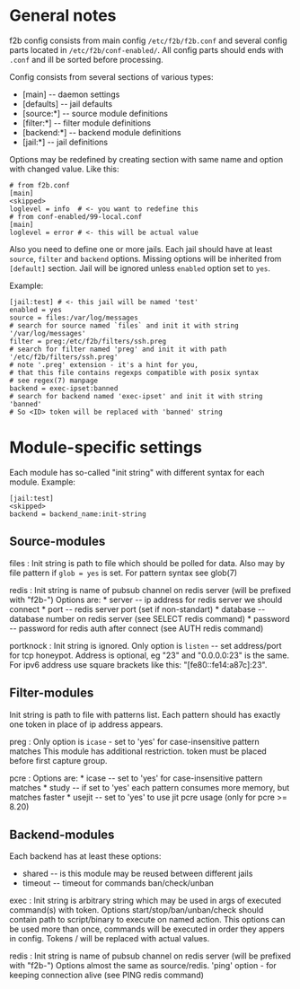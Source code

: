 General notes
=============

f2b config consists from main config `/etc/f2b/f2b.conf` and several config parts located in `/etc/f2b/conf-enabled/`.
All config parts should ends with `.conf` and ill be sorted before processing.

Config consists from several sections of various types:

* [main] -- daemon settings
* [defaults] -- jail defaults
* [source:*] -- source module definitions
* [filter:*] -- filter module definitions
* [backend:*] -- backend module definitions
* [jail:*] -- jail definitions

Options may be redefined by creating section with same name and option with changed value. Like this:

    # from f2b.conf
    [main]
    <skipped>
    loglevel = info  # <- you want to redefine this
    # from conf-enabled/99-local.conf
    [main]
    loglevel = error # <- this will be actual value

Also you need to define one or more jails.
Each jail should have at least `source`, `filter` and `backend` options.
Missing options will be inherited from `[default]` section.
Jail will be ignored unless `enabled` option set to `yes`.

Example:

    [jail:test] # <- this jail will be named 'test'
    enabled = yes
    source = files:/var/log/messages
    # search for source named `files` and init it with string '/var/log/messages'
    filter = preg:/etc/f2b/filters/ssh.preg
    # search for filter named 'preg' and init it with path '/etc/f2b/filters/ssh.preg'
    # note '.preg' extension - it's a hint for you,
    # that this file contains regexps compatible with posix syntax
    # see regex(7) manpage
    backend = exec-ipset:banned
    # search for backend named 'exec-ipset' and init it with string 'banned'
    # So <ID> token will be replaced with 'banned' string

Module-specific settings
========================

Each module has so-called "init string" with different syntax for each module.
Example:

    [jail:test]
    <skipped>
    backend = backend_name:init-string

Source-modules
--------------

files
:   Init string is path to file which should be polled for data.
    Also may by file pattern if `glob = yes` is set.
    For pattern syntax see glob(7)

redis
:   Init string is name of pubsub channel on redis server (will be prefixed with "f2b-")
    Options are:
    * server -- ip address for redis server we should connect
    * port -- redis server port (set if non-standart)
    * database -- database number on redis server (see SELECT redis command)
    * password -- password for redis auth after connect (see AUTH redis command)

portknock
:   Init string is ignored. Only option is `listen` -- set address/port for tcp honeypot.
    Address is optional, eg "23" and "0.0.0.0:23" is the same.
    For ipv6 address use square brackets like this: "[fe80::fe14:a87c]:23".

Filter-modules
--------------

Init string is path to file with patterns list. Each pattern should has exactly one <HOST> token in place of ip address appears.

preg
:   Only option is `icase` - set to 'yes' for case-insensitive pattern matches
    This module has additional restriction. <HOST> token must be placed before first capture group.

pcre
:   Options are:
    * icase -- set to 'yes' for case-insensitive pattern matches
    * study -- if set to 'yes' each pattern consumes more memory, but matches faster
    * usejit -- set to 'yes' to use jit pcre usage (only for pcre >= 8.20)

Backend-modules
---------------

Each backend has at least these options:
* shared  -- is this module may be reused between different jails
* timeout -- timeout for commands ban/check/unban

exec
:   Init string is arbitrary string which may be used in args of executed command(s) with <ID> token.
    Options start/stop/ban/unban/check should contain path to script/binary to execute on named action.
    This options can be used more than once, commands will be executed in order they appers in config.
    Tokens <ID>/<IP> will be replaced with actual values.

redis
:   Init string is name of pubsub channel on redis server (will be prefixed with "f2b-")
    Options almost the same as source/redis. 'ping' option - for keeping connection alive (see PING redis command)
